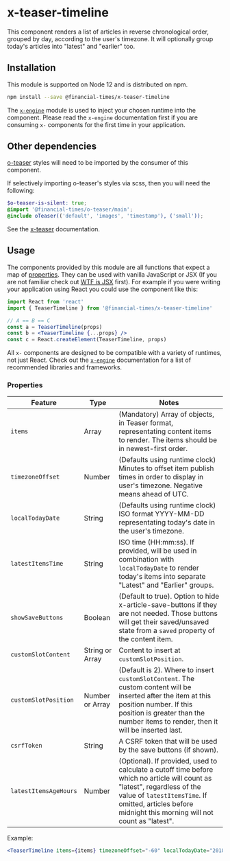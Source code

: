 # x-teaser-timeline

This component renders a list of articles in reverse chronological order, grouped by day, according to the user's timezone.
It will optionally group today's articles into "latest" and "earlier" too.

## Installation

This module is supported on Node 12 and is distributed on npm.

```bash
npm install --save @financial-times/x-teaser-timeline
```

The [`x-engine`][engine] module is used to inject your chosen runtime into the component. Please read the `x-engine` documentation first if you are consuming `x-` components for the first time in your application.

[engine]: https://github.com/Financial-Times/x-dash/tree/HEAD/packages/x-engine

## Other dependencies

[o-teaser](https://registry.origami.ft.com/components/o-teaser) styles will need to be imported by the consumer of this component.

If selectively importing o-teaser's styles via scss, then you will need the following:

```scss
$o-teaser-is-silent: true;
@import '@financial-times/o-teaser/main';
@include oTeaser(('default', 'images', 'timestamp'), ('small'));
```

See the [x-teaser](https://github.com/Financial-Times/x-dash/tree/HEAD/components/x-teaser) documentation.

## Usage

The components provided by this module are all functions that expect a map of [properties](#properties). They can be used with vanilla JavaScript or JSX (If you are not familiar check out [WTF is JSX][jsx-wtf] first). For example if you were writing your application using React you could use the component like this:

```jsx
import React from 'react'
import { TeaserTimeline } from '@financial-times/x-teaser-timeline'

// A == B == C
const a = TeaserTimeline(props)
const b = <TeaserTimeline {...props} />
const c = React.createElement(TeaserTimeline, props)
```

All `x-` components are designed to be compatible with a variety of runtimes, not just React. Check out the [`x-engine`][engine] documentation for a list of recommended libraries and frameworks.

[jsx-wtf]: https://jasonformat.com/wtf-is-jsx/

### Properties

| Feature               | Type            | Notes                                                                                                                                                                                                                                |
| --------------------- | --------------- | ------------------------------------------------------------------------------------------------------------------------------------------------------------------------------------------------------------------------------------ |
| `items`               | Array           | (Mandatory) Array of objects, in Teaser format, representating content items to render. The items should be in newest-first order.                                                                                                   |
| `timezoneOffset`      | Number          | (Defaults using runtime clock) Minutes to offset item publish times in order to display in user's timezone. Negative means ahead of UTC.                                                                                             |
| `localTodayDate`      | String          | (Defaults using runtime clock) ISO format YYYY-MM-DD representating today's date in the user's timezone.                                                                                                                             |
| `latestItemsTime`     | String          | ISO time (HH:mm:ss). If provided, will be used in combination with `localTodayDate` to render today's items into separate "Latest" and "Earlier" groups.                                                                             |
| `showSaveButtons`     | Boolean         | (Default to true). Option to hide x-article-save-buttons if they are not needed. Those buttons will get their saved/unsaved state from a `saved` property of the content item.                                                       |
| `customSlotContent`   | String or Array | Content to insert at `customSlotPosition`.                                                                                                                                                                                           |
| `customSlotPosition`  | Number or Array | (Default is 2). Where to insert `customSlotContent`. The custom content will be inserted after the item at this position number. If this position is greater than the number items to render, then it will be inserted last.         |
| `csrfToken`           | String          | A CSRF token that will be used by the save buttons (if shown).                                                                                                                                                                       |
| `latestItemsAgeHours` | Number          | (Optional). If provided, used to calculate a cutoff time before which no article will count as "latest", regardless of the value of `latestItemsTime`. If omitted, articles before midnight this morning will not count as "latest". |

Example:

```jsx
<TeaserTimeline items={items} timezoneOffset="-60" localTodayDate="2018-10-30" latestItemsTime="11:52:30" />
```
